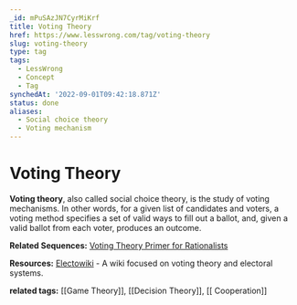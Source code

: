```yaml
---
_id: mPuSAzJN7CyrMiKrf
title: Voting Theory
href: https://www.lesswrong.com/tag/voting-theory
slug: voting-theory
type: tag
tags:
  - LessWrong
  - Concept
  - Tag
synchedAt: '2022-09-01T09:42:18.871Z'
status: done
aliases:
  - Social choice theory
  - Voting mechanism
---
```


# Voting Theory

**Voting theory**, also called social choice theory, is the study of voting mechanisms. In other words, for a given list of candidates and voters, a voting method specifies a set of valid ways to fill out a ballot, and, given a valid ballot from each voter, produces an outcome.

**Related Sequences:** [Voting Theory Primer for Rationalists](https://www.lesswrong.com/s/ZBNBTSMAXbyJwJoKY)

**Resources:** [Electowiki](https://electowiki.org/wiki/Main_Page) \- A wiki focused on voting theory and electoral systems.

**related tags:** [[Game Theory]], [[Decision Theory]], [[ Cooperation]]
